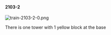 #### 2103-2
![train-2103-2-0.png](https://github.com/lil-lab/nlvr/raw/master/nlvr/train/images/75/train-2103-2-0.png "train-2103-2-0.png")

There is one tower with 1 yellow block at the base